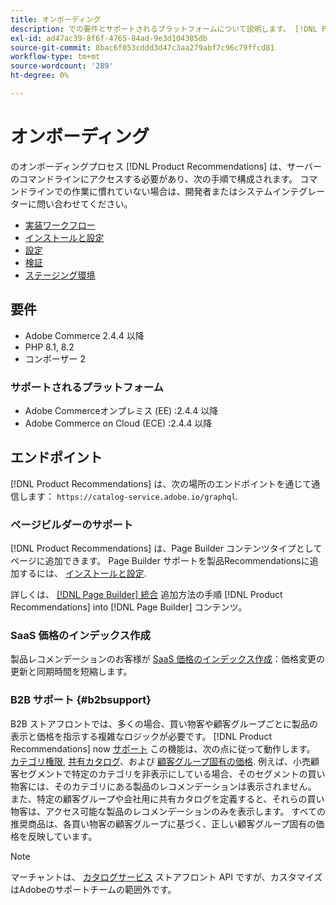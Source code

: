 ```yaml
---
title: オンボーディング
description: での要件とサポートされるプラットフォームについて説明します。 [!DNL Product Recommendations].
exl-id: ad47ac39-8f6f-4765-84ad-9e3d104385db
source-git-commit: 8bac6f053cddd3d47c3aa279abf7c96c79ffcd81
workflow-type: tm+mt
source-wordcount: '289'
ht-degree: 0%

---
```


# オンボーディング

のオンボーディングプロセス [!DNL Product Recommendations] は、サーバーのコマンドラインにアクセスする必要があり、次の手順で構成されます。 コマンドラインでの作業に慣れていない場合は、開発者またはシステムインテグレーターに問い合わせてください。

- [実装ワークフロー](implementation-workflow.md)
- [インストールと設定](install-configure.md)
- [設定](settings.md)
- [検証](verify.md)
- [ステージング環境](staging-environment.md)

## 要件

- Adobe Commerce 2.4.4 以降
- PHP 8.1, 8.2
- コンポーザー 2

### サポートされるプラットフォーム

- Adobe Commerceオンプレミス (EE) :2.4.4 以降
- Adobe Commerce on Cloud (ECE) :2.4.4 以降

## エンドポイント

[!DNL Product Recommendations] は、次の場所のエンドポイントを通じて通信します： `https://catalog-service.adobe.io/graphql`.

### ページビルダーのサポート

[!DNL Product Recommendations] は、Page Builder コンテンツタイプとしてページに追加できます。 Page Builder サポートを製品Recommendationsに追加するには、 [インストールと設定](install-configure.md).

詳しくは、 [[!DNL Page Builder] 統合](page-builder.md) 追加方法の手順 [!DNL Product Recommendations] into [!DNL Page Builder] コンテンツ。

### SaaS 価格のインデックス作成

製品レコメンデーションのお客様が [SaaS 価格のインデックス作成](../price-index/index.md)：価格変更の更新と同期時間を短縮します。

### B2B サポート {#b2bsupport}

B2B ストアフロントでは、多くの場合、買い物客や顧客グループごとに製品の表示と価格を指示する複雑なロジックが必要です。 [!DNL Product Recommendations] now [サポート](release-notes.md) この機能は、次の点に従って動作します。 [カテゴリ権限](https://experienceleague.adobe.com/docs/commerce-admin/catalog/categories/category-permissions.html), [共有カタログ](https://experienceleague.adobe.com/docs/commerce-admin/b2b/shared-catalogs/catalog-shared.html)、および [顧客グループ固有の価格](https://experienceleague.adobe.com/docs/commerce-admin/catalog/products/pricing/pricing-advanced.html). 例えば、小売顧客セグメントで特定のカテゴリを非表示にしている場合、そのセグメントの買い物客には、そのカテゴリにある製品のレコメンデーションは表示されません。 また、特定の顧客グループや会社用に共有カタログを定義すると、それらの買い物客は、アクセス可能な製品のレコメンデーションのみを表示します。 すべての推奨商品は、各買い物客の顧客グループに基づく、正しい顧客グループ固有の価格を反映しています。

>[!NOTE]
>
>マーチャントは、 [カタログサービス](../catalog-service/overview.md) ストアフロント API ですが、カスタマイズはAdobeのサポートチームの範囲外です。
